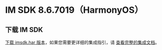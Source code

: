 # IM SDK 8.6.7019（HarmonyOS）

## 下载 IM SDK

[下载 imsdk.har 版本](https://im.sdk.qcloud.com/download/plus/8.6.7019/imsdk-ohos-8.6.7019.zip)，如果您需要更详细的集成指引，请 [查看完整的集成文档](https://cloud.tencent.com/document/product/269/103558)。
